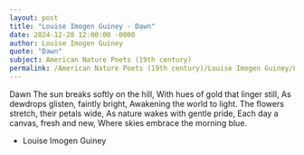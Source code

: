 ```yaml
---
layout: post
title: "Louise Imogen Guiney - Dawn"
date: 2024-12-28 12:00:00 -0000
author: Louise Imogen Guiney
quote: "Dawn"
subject: American Nature Poets (19th century)
permalink: /American Nature Poets (19th century)/Louise Imogen Guiney/Louise Imogen Guiney - Dawn
---
```


Dawn
The sun breaks softly on the hill,
With hues of gold that linger still,
As dewdrops glisten, faintly bright,
Awakening the world to light.
The flowers stretch, their petals wide,
As nature wakes with gentle pride,
Each day a canvas, fresh and new,
Where skies embrace the morning blue.

- Louise Imogen Guiney
